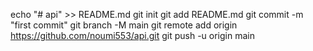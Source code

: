 echo "# api" >> README.md
git init
git add README.md
git commit -m "first commit"
git branch -M main
git remote add origin https://github.com/noumi553/api.git
git push -u origin main
